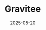 ---  
layout: startup_page  
title: "Gravitee"  
id: "gravitee.io"  
permalink: "/graviteegravitee.io05202025/"  
website: "https://www.gravitee.io/"  
funding_round: "Series C"  
funding_amount: "$60M"  
investors: "Sixth Street Growth, Riverside Acceleration Capital, Albion VC"  
about: "Gravitee is a platform designed to help companies manage their APIs and other digital traffic pipelines. It offers paid services to fund the development of its freely available software, which can be deployed on-premises, self-hosted, or used as a software-as-a-service plan. The platform includes tools for designing APIs, deploying them, and visualizing API deployments."  
markets: "API Management, Developer APIs, Information Technology, SaaS, Software"  
hq: "Denver, Colorado, United States"  
founded_year: "2015"  
linkedin: "https://www.linkedin.com/company/gravitee-io"  
twitter: "https://twitter.com/graviteeio"  
instagram: ""  
facebook: "https://www.facebook.com/GraviteeSource"  
crunchbase: "https://www.crunchbase.com/organization/gravitee-io"  
pitchbook: "https://pitchbook.com/profiles/company/411198-85"  

date_display: "20-May-2025"  
date: "2025-05-20"

# SEO Optimization  
meta_title: "Gravitee - Series C Funding ($60M)"  
meta_description: "Gravitee, Gravitee is a platform designed to help companies manage their APIs and other digital traffic pipelines. It offers paid services to fund the developme..."  
meta_keywords: "Gravitee, API Management, Developer APIs, Information Technology, SaaS, Software, Series C funding"  
canonical_url: "https://startup.projectstartups.com/graviteegravitee.io05202025/"  
---